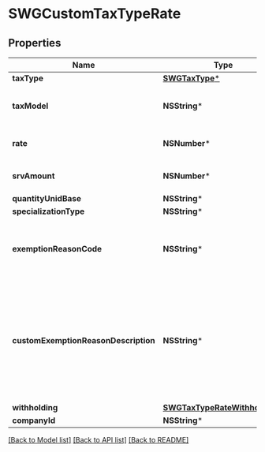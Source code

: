 # SWGCustomTaxTypeRate

## Properties
Name | Type | Description | Notes
------------ | ------------- | ------------- | -------------
**taxType** | [**SWGTaxType***](SWGTaxType.md) |  | 
**taxModel** | **NSString*** | Tax can be calculated by rate or by quantity | 
**rate** | **NSNumber*** | Specific tax rate ex 3.5 (3.5%) | [optional] 
**srvAmount** | **NSNumber*** | Specific tax rate ex 3.5 (3.5%) | [optional] 
**quantityUnidBase** | **NSString*** |  | [optional] 
**specializationType** | **NSString*** |  | [optional] 
**exemptionReasonCode** | **NSString*** | UUID Reference to an item in the LegalReason store.  | [optional] 
**customExemptionReasonDescription** | **NSString*** | Optional textual reason description, to be used when reason codes are generic (i.e. reason code 999 &#x3D; Other).  | [optional] 
**withholding** | [**SWGTaxTypeRateWithholding***](SWGTaxTypeRateWithholding.md) |  | [optional] 
**companyId** | **NSString*** | Company ID | 

[[Back to Model list]](../README.md#documentation-for-models) [[Back to API list]](../README.md#documentation-for-api-endpoints) [[Back to README]](../README.md)



